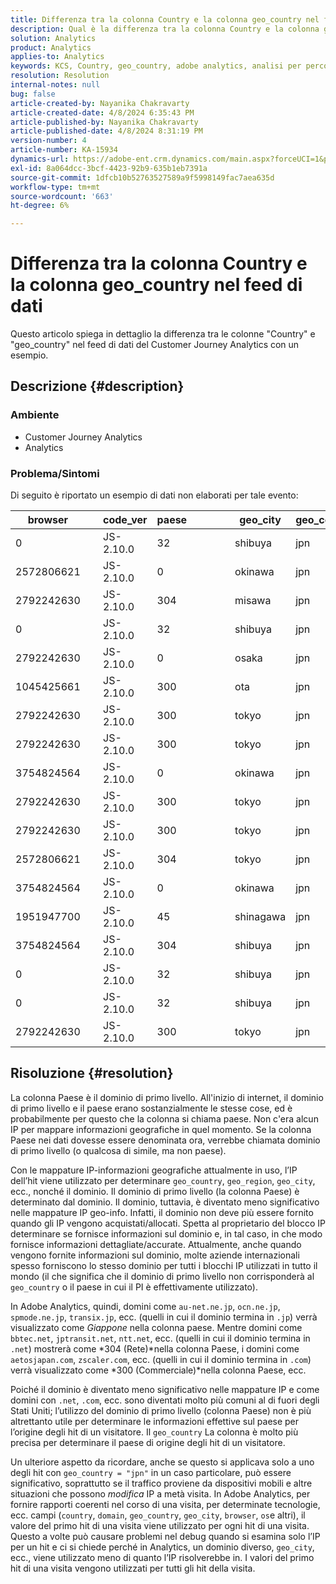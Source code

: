 ```yaml
---
title: Differenza tra la colonna Country e la colonna geo_country nel feed di dati
description: Qual è la differenza tra la colonna Country e la colonna geo_country nel feed di dati?
solution: Analytics
product: Analytics
applies-to: Analytics
keywords: KCS, Country, geo_country, adobe analytics, analisi per percorso di clienti
resolution: Resolution
internal-notes: null
bug: false
article-created-by: Nayanika Chakravarty
article-created-date: 4/8/2024 6:35:43 PM
article-published-by: Nayanika Chakravarty
article-published-date: 4/8/2024 8:31:19 PM
version-number: 4
article-number: KA-15934
dynamics-url: https://adobe-ent.crm.dynamics.com/main.aspx?forceUCI=1&pagetype=entityrecord&etn=knowledgearticle&id=7f066cc8-d6f5-ee11-a1fe-6045bd006295
exl-id: 8a064dcc-3bcf-4423-92b9-635b1eb7391a
source-git-commit: 1dfcb10b52763527589a9f5998149fac7aea635d
workflow-type: tm+mt
source-wordcount: '663'
ht-degree: 6%

---
```


# Differenza tra la colonna Country e la colonna geo_country nel feed di dati


Questo articolo spiega in dettaglio la differenza tra le colonne &quot;Country&quot; e &quot;geo_country&quot; nel feed di dati del Customer Journey Analytics con un esempio.

## Descrizione {#description}


### <b>Ambiente</b>

- Customer Journey Analytics
- Analytics




### <b>Problema/Sintomi</b>

Di seguito è riportato un esempio di dati non elaborati per tale evento:


| browser |   | code_ver | paese |   |   |   | geo_city | geo_country |   |   |   |   |
| --- | --- | --- | --- | --- | --- | --- | --- | --- | --- | --- | --- | --- |
| 0 |   | JS-2.10.0 | 32 |   |   |   | shibuya | jpn |   |   |   |   |
| 2572806621 |   | JS-2.10.0 | 0 |   |   |   | okinawa | jpn |   |   |   |   |
| 2792242630 |   | JS-2.10.0 | 304 |   |   |   | misawa | jpn |   |   |   |   |
| 0 |   | JS-2.10.0 | 32 |   |   |   | shibuya | jpn |   |   |   |   |
| 2792242630 |   | JS-2.10.0 | 0 |   |   |   | osaka | jpn |   |   |   |   |
| 1045425661 |   | JS-2.10.0 | 300 |   |   |   | ota | jpn |   |   |   |   |
| 2792242630 |   | JS-2.10.0 | 300 |   |   |   | tokyo | jpn |   |   |   |   |
| 2792242630 |   | JS-2.10.0 | 300 |   |   |   | tokyo | jpn |   |   |   |   |
| 3754824564 |   | JS-2.10.0 | 0 |   |   |   | okinawa | jpn |   |   |   |   |
| 2792242630 |   | JS-2.10.0 | 300 |   |   |   | tokyo | jpn |   |   |   |   |
| 2792242630 |   | JS-2.10.0 | 300 |   |   |   | tokyo | jpn |   |   |   |   |
| 2572806621 |   | JS-2.10.0 | 304 |   |   |   | tokyo | jpn |   |   |   |   |
| 3754824564 |   | JS-2.10.0 | 0 |   |   |   | okinawa | jpn |   |   |   |   |
| 1951947700 |   | JS-2.10.0 | 45 |   |   |   | shinagawa | jpn |   |   |   |   |
| 3754824564 |   | JS-2.10.0 | 304 |   |   |   | shibuya | jpn |   |   |   |   |
| 0 |   | JS-2.10.0 | 32 |   |   |   | shibuya | jpn |   |   |   |   |
| 0 |   | JS-2.10.0 | 32 |   |   |   | shibuya | jpn |   |   |   |   |
| 2792242630 |   | JS-2.10.0 | 300 |   |   |   | tokyo | jpn |   |   |   |   |





## Risoluzione {#resolution}


La colonna Paese è il dominio di primo livello. All&#39;inizio di internet, il dominio di primo livello e il paese erano sostanzialmente le stesse cose, ed è probabilmente per questo che la colonna si chiama paese. Non c&#39;era alcun IP per mappare informazioni geografiche in quel momento. Se la colonna Paese nei dati dovesse essere denominata ora, verrebbe chiamata dominio di primo livello (o qualcosa di simile, ma non paese).

Con le mappature IP-informazioni geografiche attualmente in uso, l’IP dell’hit viene utilizzato per determinare `geo_country`, `geo_region`, `geo_city`, ecc., nonché il dominio. Il dominio di primo livello (la colonna Paese) è determinato dal dominio. Il dominio, tuttavia, è diventato meno significativo nelle mappature IP geo-info.
Infatti, il dominio non deve più essere fornito quando gli IP vengono acquistati/allocati. Spetta al proprietario del blocco IP determinare se fornisce informazioni sul dominio e, in tal caso, in che modo fornisce informazioni dettagliate/accurate. Attualmente, anche quando vengono fornite informazioni sul dominio, molte aziende internazionali spesso forniscono lo stesso dominio per tutti i blocchi IP utilizzati in tutto il mondo (il che significa che il dominio di primo livello non corrisponderà al `geo_country` o il paese in cui il PI è effettivamente utilizzato).

In Adobe Analytics, quindi, domini come `au-net.ne.jp`, `ocn.ne.jp`, `spmode.ne.jp`, `transix.jp`, ecc. (quelli in cui il dominio termina in `.jp`) verrà visualizzato come *Giappone* nella colonna paese. Mentre domini come `bbtec.net`, `jptransit.net`, `ntt.net`, ecc. (quelli in cui il dominio termina in `.net`) mostrerà come *304 (Rete)*nella colonna Paese, i domini come `aetosjapan.com`, `zscaler.com`, ecc. (quelli in cui il dominio termina in `.com`) verrà visualizzato come *300 (Commerciale)*nella colonna Paese, ecc.

Poiché il dominio è diventato meno significativo nelle mappature IP e come domini con `.net`, `.com`, ecc. sono diventati molto più comuni al di fuori degli Stati Uniti; l’utilizzo del dominio di primo livello (colonna Paese) non è più altrettanto utile per determinare le informazioni effettive sul paese per l’origine degli hit di un visitatore. Il `geo_country` La colonna è molto più precisa per determinare il paese di origine degli hit di un visitatore.

Un ulteriore aspetto da ricordare, anche se questo si applicava solo a uno degli hit con `geo_country = "jpn"` in un caso particolare, può essere significativo, soprattutto se il traffico proviene da dispositivi mobili e altre situazioni che possono *modifica* IP a metà visita. In Adobe Analytics, per fornire rapporti coerenti nel corso di una visita, per determinate tecnologie, ecc. campi (`country`, `domain`, `geo_country`, `geo_city`, `browser`, `os`e altri), il valore del primo hit di una visita viene utilizzato per ogni hit di una visita. Questo a volte può causare problemi nel debug quando si esamina solo l’IP per un hit e ci si chiede perché in Analytics, un dominio diverso, `geo_city`, ecc., viene utilizzato meno di quanto l’IP risolverebbe in. I valori del primo hit di una visita vengono utilizzati per tutti gli hit della visita.
